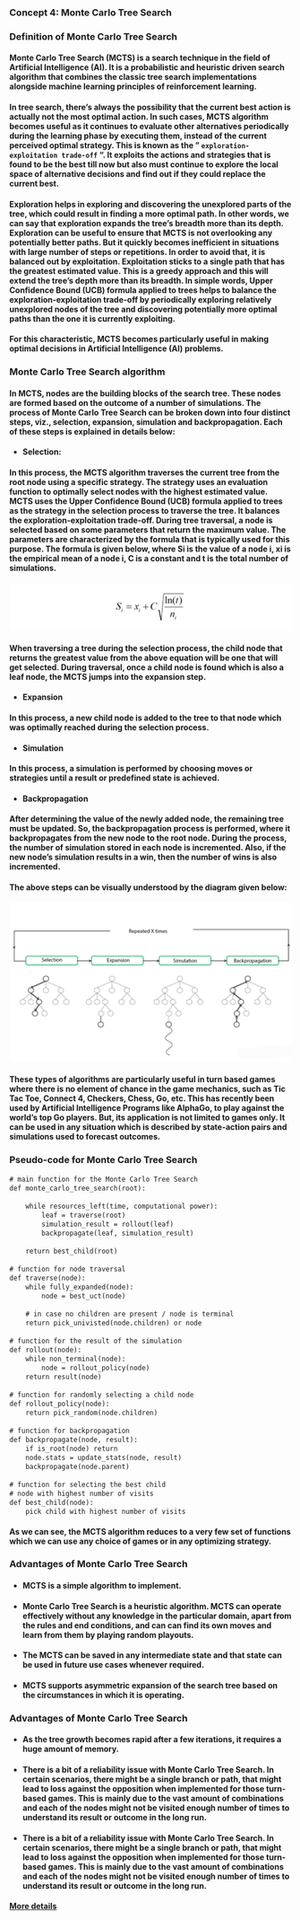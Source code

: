 ### Concept 4: Monte Carlo Tree Search

### Definition of Monte Carlo Tree Search

#### Monte Carlo Tree Search (MCTS) is a search technique in the field of Artificial Intelligence (AI). It is a probabilistic and heuristic driven search algorithm that combines the classic tree search implementations alongside machine learning principles of reinforcement learning.

#### In tree search, there’s always the possibility that the current best action is actually not the most optimal action. In such cases, MCTS algorithm becomes useful as it continues to evaluate other alternatives periodically during the learning phase by executing them, instead of the current perceived optimal strategy. This is known as the ” `exploration-exploitation trade-off` “. It exploits the actions and strategies that is found to be the best till now but also must continue to explore the local space of alternative decisions and find out if they could replace the current best.

#### Exploration helps in exploring and discovering the unexplored parts of the tree, which could result in finding a more optimal path. In other words, we can say that exploration expands the tree’s breadth more than its depth. Exploration can be useful to ensure that MCTS is not overlooking any potentially better paths. But it quickly becomes inefficient in situations with large number of steps or repetitions. In order to avoid that, it is balanced out by exploitation. Exploitation sticks to a single path that has the greatest estimated value. This is a greedy approach and this will extend the tree’s depth more than its breadth. In simple words, Upper Confidence Bound (UCB) formula applied to trees helps to balance the exploration-exploitation trade-off by periodically exploring relatively unexplored nodes of the tree and discovering potentially more optimal paths than the one it is currently exploiting.

#### For this characteristic, MCTS becomes particularly useful in making optimal decisions in Artificial Intelligence (AI) problems.

### Monte Carlo Tree Search algorithm

#### In MCTS, nodes are the building blocks of the search tree. These nodes are formed based on the outcome of a number of simulations. The process of Monte Carlo Tree Search can be broken down into four distinct steps, viz., selection, expansion, simulation and backpropagation. Each of these steps is explained in details below:

- #### Selection:

#### In this process, the MCTS algorithm traverses the current tree from the root node using a specific strategy. The strategy uses an evaluation function to optimally select nodes with the highest estimated value. MCTS uses the Upper Confidence Bound (UCB) formula applied to trees as the strategy in the selection process to traverse the tree. It balances the exploration-exploitation trade-off. During tree traversal, a node is selected based on some parameters that return the maximum value. The parameters are characterized by the formula that is typically used for this purpose. The formula is given below, where Si is the value of a node i, xi is the empirical mean of a node i, C is a constant and t is the total number of simulations.

<p align="center">
<img src="/images/217.png"><br/>
</p>

#### When traversing a tree during the selection process, the child node that returns the greatest value from the above equation will be one that will get selected. During traversal, once a child node is found which is also a leaf node, the MCTS jumps into the expansion step.

- #### Expansion

#### In this process, a new child node is added to the tree to that node which was optimally reached during the selection process.

- #### Simulation

#### In this process, a simulation is performed by choosing moves or strategies until a result or predefined state is achieved.


- #### Backpropagation

#### After determining the value of the newly added node, the remaining tree must be updated. So, the backpropagation process is performed, where it backpropagates from the new node to the root node. During the process, the number of simulation stored in each node is incremented. Also, if the new node’s simulation results in a win, then the number of wins is also incremented.

#### The above steps can be visually understood by the diagram given below:

<p align="center">
<img src="/images/218.png"><br/>
</p>

#### These types of algorithms are particularly useful in turn based games where there is no element of chance in the game mechanics, such as Tic Tac Toe, Connect 4, Checkers, Chess, Go, etc. This has recently been used by Artificial Intelligence Programs like AlphaGo, to play against the world’s top Go players. But, its application is not limited to games only. It can be used in any situation which is described by state-action pairs and simulations used to forecast outcomes.

### Pseudo-code for Monte Carlo Tree Search

```
# main function for the Monte Carlo Tree Search 
def monte_carlo_tree_search(root): 
	
	while resources_left(time, computational power): 
		leaf = traverse(root) 
		simulation_result = rollout(leaf) 
		backpropagate(leaf, simulation_result) 
		
	return best_child(root) 

# function for node traversal 
def traverse(node): 
	while fully_expanded(node): 
		node = best_uct(node) 
		
	# in case no children are present / node is terminal 
	return pick_univisted(node.children) or node 

# function for the result of the simulation 
def rollout(node): 
	while non_terminal(node): 
		node = rollout_policy(node) 
	return result(node) 

# function for randomly selecting a child node 
def rollout_policy(node): 
	return pick_random(node.children) 

# function for backpropagation 
def backpropagate(node, result): 
	if is_root(node) return
	node.stats = update_stats(node, result) 
	backpropagate(node.parent) 

# function for selecting the best child 
# node with highest number of visits 
def best_child(node): 
	pick child with highest number of visits 

```

#### As we can see, the MCTS algorithm reduces to a very few set of functions which we can use any choice of games or in any optimizing strategy.

### Advantages of Monte Carlo Tree Search

- #### MCTS is a simple algorithm to implement.

- #### Monte Carlo Tree Search is a heuristic algorithm. MCTS can operate effectively without any knowledge in the particular domain, apart from the rules and end conditions, and can can find its own moves and learn from them by playing random playouts.

- #### The MCTS can be saved in any intermediate state and that state can be used in future use cases whenever required.

- #### MCTS supports asymmetric expansion of the search tree based on the circumstances in which it is operating.

### Advantages of Monte Carlo Tree Search

- #### As the tree growth becomes rapid after a few iterations, it requires a huge amount of memory.

- #### There is a bit of a reliability issue with Monte Carlo Tree Search. In certain scenarios, there might be a single branch or path, that might lead to loss against the opposition when implemented for those turn-based games. This is mainly due to the vast amount of combinations and each of the nodes might not be visited enough number of times to understand its result or outcome in the long run.

- #### There is a bit of a reliability issue with Monte Carlo Tree Search. In certain scenarios, there might be a single branch or path, that might lead to loss against the opposition when implemented for those turn-based games. This is mainly due to the vast amount of combinations and each of the nodes might not be visited enough number of times to understand its result or outcome in the long run.

#### [More details](https://www.cnblogs.com/LittleHann/p/11608182.html)

